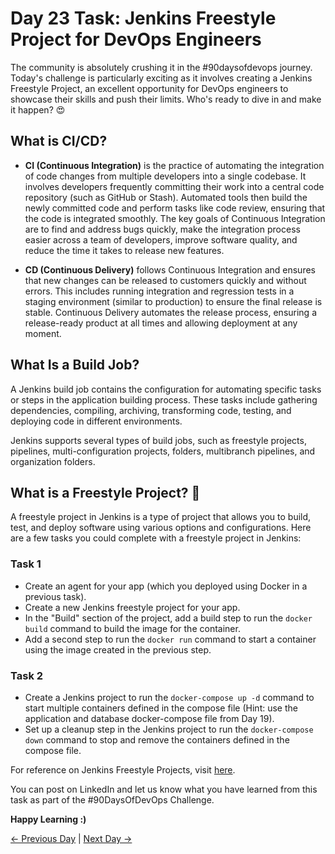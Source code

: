# Day 23 Task: Jenkins Freestyle Project for DevOps Engineers

The community is absolutely crushing it in the #90daysofdevops journey. Today's challenge is particularly exciting as it involves creating a Jenkins Freestyle Project, an excellent opportunity for DevOps engineers to showcase their skills and push their limits. Who's ready to dive in and make it happen? 😍

## What is CI/CD?

- **CI (Continuous Integration)** is the practice of automating the integration of code changes from multiple developers into a single codebase. It involves developers frequently committing their work into a central code repository (such as GitHub or Stash). Automated tools then build the newly committed code and perform tasks like code review, ensuring that the code is integrated smoothly. The key goals of Continuous Integration are to find and address bugs quickly, make the integration process easier across a team of developers, improve software quality, and reduce the time it takes to release new features.

- **CD (Continuous Delivery)** follows Continuous Integration and ensures that new changes can be released to customers quickly and without errors. This includes running integration and regression tests in a staging environment (similar to production) to ensure the final release is stable. Continuous Delivery automates the release process, ensuring a release-ready product at all times and allowing deployment at any moment.

## What Is a Build Job?

A Jenkins build job contains the configuration for automating specific tasks or steps in the application building process. These tasks include gathering dependencies, compiling, archiving, transforming code, testing, and deploying code in different environments.

Jenkins supports several types of build jobs, such as freestyle projects, pipelines, multi-configuration projects, folders, multibranch pipelines, and organization folders.

## What is a Freestyle Project? 🤔

A freestyle project in Jenkins is a type of project that allows you to build, test, and deploy software using various options and configurations. Here are a few tasks you could complete with a freestyle project in Jenkins:

### Task 1

- Create an agent for your app (which you deployed using Docker in a previous task).
- Create a new Jenkins freestyle project for your app.
- In the "Build" section of the project, add a build step to run the `docker build` command to build the image for the container.
- Add a second step to run the `docker run` command to start a container using the image created in the previous step.

### Task 2

- Create a Jenkins project to run the `docker-compose up -d` command to start multiple containers defined in the compose file (Hint: use the application and database docker-compose file from Day 19).
- Set up a cleanup step in the Jenkins project to run the `docker-compose down` command to stop and remove the containers defined in the compose file.

For reference on Jenkins Freestyle Projects, visit [here](https://youtu.be/wwNWgG5htxs).

You can post on LinkedIn and let us know what you have learned from this task as part of the #90DaysOfDevOps Challenge.

**Happy Learning :)**

[← Previous Day](../day22/README.md) | [Next Day →](../day24/README.md)
